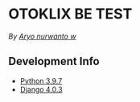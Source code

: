 # OTOKLIX BE TEST
*By [Aryo nurwanto w](https://github.com/aryonuwi)*
## 
## Development Info
- [Python 3.9.7](https://www.python.org/downloads/release/python-397/)
- [Django 4.0.3](https://docs.djangoproject.com/en/4.0/releases/4.0.3/)



